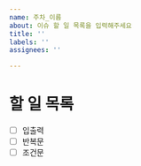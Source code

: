 ```yaml
---
name: 주차_이름
about: 이슈 할 일 목록을 입력해주세요
title: ''
labels: ''
assignees: ''

---
```


# 할 일 목록

- [ ]  입출력
- [ ]  반복문
- [ ]  조건문
